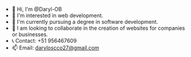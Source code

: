 - 👋 Hi, I'm @Daryl-OB
- 👀 I'm interested in web development.
- 🌱 I'm currently pursuing a degree in software development.
- 💞️ I am looking to collaborate in the creation of websites for companies or businesses.
- 📞 Contact: +51 956467609
- 📫 Email: daryloscco27@gmail.com
